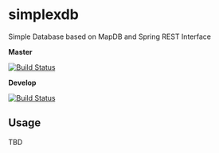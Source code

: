 # simplexdb
Simple Database based on MapDB and Spring REST Interface

**Master**

[![Build Status](https://travis-ci.org/lcappuccio/simplexdb.svg?branch=master)](https://travis-ci.org/lcappuccio/simplexdb)

**Develop**

[![Build Status](https://travis-ci.org/lcappuccio/simplexdb.svg?branch=develop)](https://travis-ci.org/lcappuccio/simplexdb)

## Usage

TBD